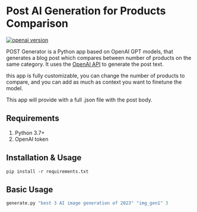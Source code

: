 # Post AI Generation for Products Comparison


[![openai version](https://a11ybadges.com/badge?logo=openai)](https://pypi.org/project/openai/0.28.1/)


POST Generator is a Python app based on OpenAI GPT models, 
that generates a blog post which compares 
between number of products on the same category.
It uses the [OpenAI API](https://platform.openai.com/docs/introduction) to generate the post text.

this app is fully customizable, you can change the number of products to compare, 
and you can add as much as context you want to finetune the model.

This app will provide with a full .json file with the post body.

## Requirements

1. Python 3.7+
2. OpenAI token

## Installation & Usage
```pip install -r requirements.txt```

## Basic Usage

```python
generate.py "best 3 AI image generation of 2023" "img_gen1" 3
```

